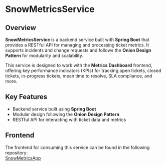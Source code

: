 # SnowMetricsService

## Overview
**SnowMetricsService** is a backend service built with **Spring Boot** that provides a RESTful API for managing and processing ticket metrics. It supports incidents and change requests and follows the **Onion Design Pattern** for modularity and scalability. 

This service is designed to work with the **Metrics Dashboard** frontend, offering key performance indicators (KPIs) for tracking open tickets, closed tickets, in-progress tickets, mean time to resolve, SLA compliance, and more.

## Key Features
- Backend service built using **Spring Boot**
- Modular design following the **Onion Design Pattern**
- RESTful API for interacting with ticket data and metrics

## Frontend

The frontend for consuming this service can be found in the following repository:  
[SnowMetricsApp](https://github.com/edgarpecero/SnowMetricsApp)
